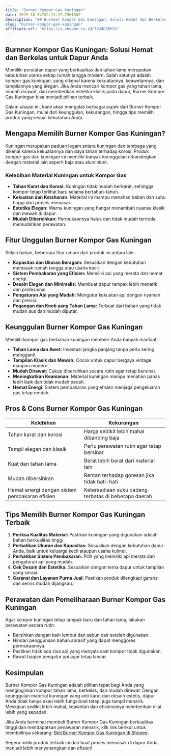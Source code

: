 ```yaml
---
title: "Burner Kompor Gas Kuningan"
date: 2025-10-04T02:13:27.796188Z
description: "## Burnner Kompor Gas Kuningan: Solusi Hemat dan Berkelas untuk Dapur Anda..."
slug: "burner-kompor-gas-kuningan"
affiliate_url: "https://s.shopee.co.id/7V44C68VX2"
---
```

## Burnner Kompor Gas Kuningan: Solusi Hemat dan Berkelas untuk Dapur Anda

Memiliki peralatan dapur yang berkualitas dan tahan lama merupakan kebutuhan utama setiap rumah tangga modern. Salah satunya adalah kompor gas kuningan, yang dikenal karena kekuatannya, keawetannya, dan tampilannya yang elegan. Jika Anda mencari kompor gas yang tahan lama, mudah dirawat, dan memberikan estetika klasik pada dapur, Burner Kompor Gas Kuningan bisa menjadi pilihan terbaik.

Dalam ulasan ini, kami akan mengulas berbagai aspek dari Burner Kompor Gas Kuningan, mulai dari keunggulan, kekurangan, hingga tips memilih produk yang sesuai kebutuhan Anda.

## Mengapa Memilih Burner Kompor Gas Kuningan?

Kuningan merupakan paduan logam antara kuningan dan tembaga yang dikenal karena kekuatannya dan daya tahan terhadap korosi. Produk kompor gas dari kuningan ini memiliki banyak keunggulan dibandingkan dengan material lain seperti baja atau aluminium.

### Kelebihan Material Kuningan untuk Kompor Gas

- **Tahan Karat dan Korosi:** Kuningan tidak mudah berkarat, sehingga kompor tetap terlihat baru selama bertahun-tahun.
- **Kekuatan dan Ketahanan:** Material ini mampu menahan beban dan suhu tinggi dari proses memasak.
- **Estetika Elegan:** Warna kuningan yang hangat menambah nuansa klasik dan mewah di dapur.
- **Mudah Dibersihkan:** Permukaannya halus dan tidak mudah ternoda, memudahkan perawatan.

## Fitur Unggulan Burner Kompor Gas Kuningan

Selain bahan, beberapa fitur umum dari produk ini antara lain:

- **Kapasitas dan Ukuran Beragam:** Sesuaikan dengan kebutuhan memasak rumah tangga atau usaha kecil.
- **Sistem Pembakaran yang Efisien:** Memiliki api yang merata dan hemat energi.
- **Desain Elegan dan Minimalis:** Membuat dapur tampak lebih menarik dan profesional.
- **Pengaturan Api yang Mudah:** Mengatur kekuatan api dengan nyaman dan presisi.
- **Pegangan dan Knob yang Tahan Lama:** Terbuat dari bahan yang tidak mudah aus dan mudah diputar.

## Keunggulan Burner Kompor Gas Kuningan

Memilih kompor gas berbahan kuningan memberi Anda banyak manfaat:

- **Tahan Lama dan Awet:** Investasi jangka panjang tanpa perlu sering mengganti.
- **Tampilan Klasik dan Mewah:** Cocok untuk dapur bergaya vintage maupun modern.
- **Mudah Dirawat:** Cukup dibersihkan secara rutin agar tetap bersinar.
- **Meningkatkan Keamanan:** Material kuningan mampu menahan panas lebih baik dan tidak mudah pecah.
- **Hemat Energi:** Sistem pembakaran yang efisien menjaga pengeluaran gas tetap rendah.

## Pros & Cons Burner Kompor Gas Kuningan

| Kelebihan                            | Kekurangan                                 |
|--------------------------------------|--------------------------------------------|
| Tahan karat dan korosi             | Harga sedikit lebih mahal dibanding baja  |
| Tampil elegan dan klasik           | Perlu perawatan rutin agar tetap bersinar |
| Kuat dan tahan lama                | Berat lebih berat dari material lain    |
| Mudah dibersihkan                  | Rentan terhadap goresan jika tidak hati-hati |
| Hemat energi dengan sistem pembakaran efisien | Ketersediaan suku cadang terbatas di beberapa daerah |

## Tips Memilih Burner Kompor Gas Kuningan Terbaik

1. **Periksa Kualitas Material:** Pastikan kuningan yang digunakan adalah bahan berkualitas tinggi.
2. **Perhatikan Ukuran dan Kapasitas:** Sesuaikan dengan kebutuhan dapur Anda, baik untuk keluarga kecil ataupun usaha kuliner.
3. **Perhatikan Sistem Pembakaran:** Pilih yang memiliki api merata dan pengaturan api yang mudah.
4. **Cek Desain dan Estetika:** Sesuaikan dengan tema dapur untuk tampilan yang serasi.
5. **Garansi dan Layanan Purna Jual:** Pastikan produk dilengkapi garansi dan servis mudah dijangkau.

## Perawatan dan Pemeliharaan Burner Kompor Gas Kuningan

Agar kompor kuningan tetap tampak baru dan tahan lama, lakukan perawatan secara rutin:

- Bersihkan dengan kain lembut dan sabun cair setelah digunakan.
- Hindari penggunaan bahan abrasif yang dapat menggores permukaannya.
- Pastikan tidak ada sisa api yang menyala saat kompor tidak digunakan.
- Rawat bagian pengatur api agar tetap lancar.

## Kesimpulan

Burner Kompor Gas Kuningan adalah pilihan tepat bagi Anda yang menginginkan kompor tahan lama, berkelas, dan mudah dirawat. Dengan keunggulan material kuningan yang anti karat dan desain estetis, dapur Anda tidak hanya akan lebih fungsional tetapi juga tampil menarik. Meskipun sedikit lebih mahal, keawetan dan efisiensinya memberikan nilai lebih yang sepadan.

Jika Anda berminat membeli Burner Kompor Gas Kuningan berkualitas tinggi dan mendapatkan penawaran menarik, klik link berikut untuk membelinya sekarang: [Beli Burner Kompor Gas Kuningan di Shopee](https://s.shopee.co.id/7V44C68VX2).

Segera miliki produk terbaik ini dan buat proses memasak di dapur Anda menjadi lebih menyenangkan dan efisien!